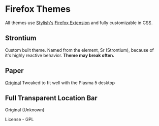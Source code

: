 # Firefox Themes
All themes use [Stylish's](https://userstyles.org/) [Firefox Extension](https://addons.mozilla.org/en-US/firefox/addon/stylish/?src=external-userstyleshome) and fully customizable in CSS.

## Strontium
Custom built theme. Named from the element, Sr (Strontium), because of it's highly reactive behavior. **Theme may break often.**

## Paper
[Original](https://userstyles.org/styles/131543/paper-for-firefox)
Tweaked to fit well with the Plasma 5 desktop

## Full Transparent Location Bar
Original (Unknown)

License - GPL
